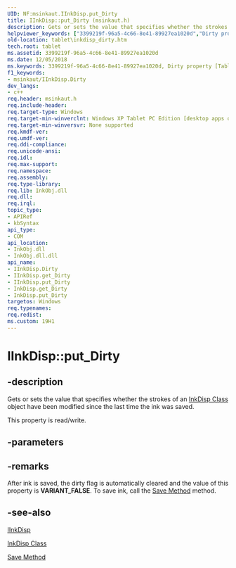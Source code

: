 ```yaml
---
UID: NF:msinkaut.IInkDisp.put_Dirty
title: IInkDisp::put_Dirty (msinkaut.h)
description: Gets or sets the value that specifies whether the strokes of an InkDisp Class object have been modified since the last time the ink was saved.
helpviewer_keywords: ["3399219f-96a5-4c66-8e41-89927ea1020d","Dirty property [Tablet PC]","Dirty property [Tablet PC]","IInkDisp interface","IInkDisp interface [Tablet PC]","Dirty property","IInkDisp.Dirty","IInkDisp.put_Dirty","IInkDisp::Dirty","IInkDisp::get_Dirty","IInkDisp::put_Dirty","InkDisp.get_Dirty","InkDisp.put_Dirty","get_Dirty","msinkaut/IInkDisp::Dirty","msinkaut/IInkDisp::get_Dirty","msinkaut/IInkDisp::put_Dirty","put_Dirty","tablet.inkdisp_dirty"]
old-location: tablet\inkdisp_dirty.htm
tech.root: tablet
ms.assetid: 3399219f-96a5-4c66-8e41-89927ea1020d
ms.date: 12/05/2018
ms.keywords: 3399219f-96a5-4c66-8e41-89927ea1020d, Dirty property [Tablet PC], Dirty property [Tablet PC],IInkDisp interface, IInkDisp interface [Tablet PC],Dirty property, IInkDisp.Dirty, IInkDisp.put_Dirty, IInkDisp::Dirty, IInkDisp::get_Dirty, IInkDisp::put_Dirty, InkDisp.get_Dirty, InkDisp.put_Dirty, get_Dirty, msinkaut/IInkDisp::Dirty, msinkaut/IInkDisp::get_Dirty, msinkaut/IInkDisp::put_Dirty, put_Dirty, tablet.inkdisp_dirty
f1_keywords:
- msinkaut/IInkDisp.Dirty
dev_langs:
- c++
req.header: msinkaut.h
req.include-header: 
req.target-type: Windows
req.target-min-winverclnt: Windows XP Tablet PC Edition [desktop apps only]
req.target-min-winversvr: None supported
req.kmdf-ver: 
req.umdf-ver: 
req.ddi-compliance: 
req.unicode-ansi: 
req.idl: 
req.max-support: 
req.namespace: 
req.assembly: 
req.type-library: 
req.lib: InkObj.dll
req.dll: 
req.irql: 
topic_type:
- APIRef
- kbSyntax
api_type:
- COM
api_location:
- InkObj.dll
- InkObj.dll.dll
api_name:
- IInkDisp.Dirty
- IInkDisp.get_Dirty
- IInkDisp.put_Dirty
- InkDisp.get_Dirty
- InkDisp.put_Dirty
targetos: Windows
req.typenames: 
req.redist: 
ms.custom: 19H1
---
```


# IInkDisp::put_Dirty


## -description



Gets or sets the value that specifies whether the strokes of an <a href="https://docs.microsoft.com/windows/desktop/tablet/inkdisp-class">InkDisp Class</a> object have been modified since the last time the ink was saved.



This property is read/write.


## -parameters


## -remarks



After ink is saved, the dirty flag is automatically cleared and the value of this property is <b>VARIANT_FALSE</b>. To save ink, call the <a href="https://docs.microsoft.com/windows/desktop/api/msinkaut/nf-msinkaut-iinkdisp-save">Save Method</a> method.




## -see-also




<a href="https://msdn.microsoft.com/en-us/library/Mt846797(v=VS.85).aspx">IInkDisp</a>



<a href="https://docs.microsoft.com/windows/desktop/tablet/inkdisp-class">InkDisp Class</a>



<a href="https://docs.microsoft.com/windows/desktop/api/msinkaut/nf-msinkaut-iinkdisp-save">Save Method</a>
 

 

